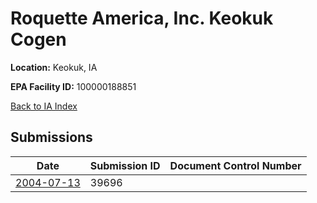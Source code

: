 # Roquette America, Inc. Keokuk Cogen

**Location:** Keokuk, IA

**EPA Facility ID:** 100000188851

[Back to IA Index](../../index.md)

## Submissions

| Date | Submission ID | Document Control Number |
|------|--------------|-------------------------|
| [2004-07-13](submissions/39696.md) | 39696 |  |
